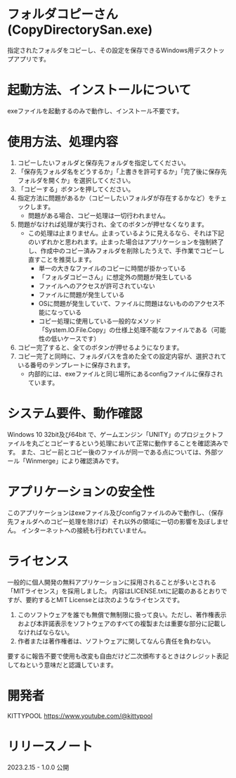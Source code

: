 # フォルダコピーさん (CopyDirectorySan.exe)
指定されたフォルダをコピーし、その設定を保存できるWindows用デスクトップアプリです。

# 起動方法、インストールについて
exeファイルを起動するのみで動作し、インストール不要です。

# 使用方法、処理内容
1. コピーしたいフォルダと保存先フォルダを指定してください。
2. 「保存先フォルダ名をどうするか」「上書きを許可するか」「完了後に保存先フォルダを開くか」を選択してください。
3. 「コピーする」ボタンを押してください。
4. 指定方法に問題があるか（コピーしたいフォルダが存在するかなど）をチェックします。
   + 問題がある場合、コピー処理は一切行われません。
5. 問題がなければ処理が実行され、全てのボタンが押せなくなります。
   + この処理は止まりません。止まっているように見えるなら、それは下記のいずれかと思われます。止まった場合はアプリケーションを強制終了し、作成中のコピー済みフォルダを削除したうえで、手作業でコピーし直すことを推奨します。
     + 単一の大きなファイルのコピーに時間が掛かっている
     + 「フォルダコピーさん」に想定外の問題が発生している
     + ファイルへのアクセスが許可されていない
     + ファイルに問題が発生している
     + OSに問題が発生していて、ファイルに問題はないもののアクセス不能になっている
     + コピー処理に使用している一般的なメソッド「System.IO.File.Copy」の仕様上処理不能なファイルである（可能性の低いケースです）
6. コピー完了すると、全てのボタンが押せるようになります。
7. コピー完了と同時に、フォルダパスを含めた全ての設定内容が、選択されている番号のテンプレートに保存されます。
    + 内部的には、exeファイルと同じ場所にあるconfigファイルに保存されています。

# システム要件、動作確認
Windows 10 32bit及び64bit で、ゲームエンジン「UNITY」のプロジェクトファイルを丸ごとコピーするという処理において正常に動作することを確認済みです。
また、コピー前とコピー後のファイルが同一である点については、外部ツール「Winmerge」により確認済みです。

# アプリケーションの安全性
このアプリケーションはexeファイル及びconfigファイルのみで動作し、（保存先フォルダへのコピー処理を除けば）それ以外の領域に一切の影響を及ぼしません。
インターネットへの接続も行われていません。

# ライセンス
一般的に個人開発の無料アプリケーションに採用されることが多いとされる「MITライセンス」を採用しました。
内容はLICENSE.txtに記載のあるとおりですが、要約するとMIT Licenseとは次のようなライセンスです。
1.  このソフトウェアを誰でも無償で無制限に扱って良い。ただし、著作権表示および本許諾表示をソフトウェアのすべての複製または重要な部分に記載しなければならない。
2.  作者または著作権者は、ソフトウェアに関してなんら責任を負わない。

要するに報告不要で使用も改変も自由だけど二次頒布するときはクレジット表記してねという意味だと認識しています。

# 開発者
KITTYPOOL
https://www.youtube.com/@kittypool

# リリースノート
2023.2.15 - 1.0.0 公開
